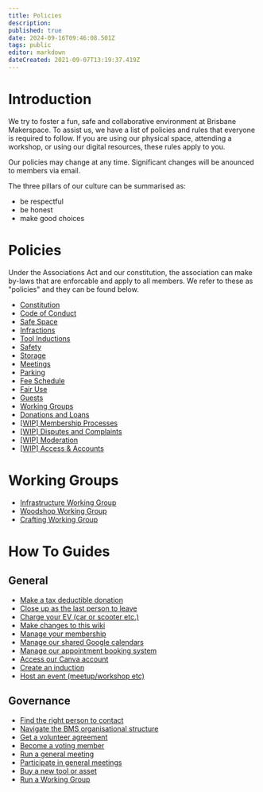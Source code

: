 ```yaml
---
title: Policies
description: 
published: true
date: 2024-09-16T09:46:08.501Z
tags: public
editor: markdown
dateCreated: 2021-09-07T13:19:37.419Z
---
```


# Introduction
We try to foster a fun, safe and collaborative environment at Brisbane Makerspace. To assist us, we have a list of policies and rules that everyone is required to follow. If you are using our physical space, attending a workshop, or using our digital resources, these rules apply to you.

Our policies may change at any time. Significant changes will be anounced to members via email.

The three pillars of our culture can be summarised as:
* be respectful
* be honest
* make good choices

# Policies
Under the Associations Act and our constitution, the association can make by-laws that are enforcable and apply to all members. We refer to these as "policies" and they can be found below.
- [Constitution](/constitution)
- [Code of Conduct](/bylaws/coc)
- [Safe Space](/bylaws/safespace)
- [Infractions](/bylaws/infractions)
- [Tool Inductions](/bylaws/inductions)
- [Safety](/bylaws/safety)
- [Storage](/bylaws/storage)
- [Meetings](/bylaws/meetings)
- [Parking](/bylaws/parking)
- [Fee Schedule](/bylaws/fees)
- [Fair Use](/bylaws/fair-use)
- [Guests](/bylaws/guests)
- [Working Groups](/bylaws/working-groups)
- [Donations and Loans](/bylaws/donations)
- [[WIP] Membership Processes](/bylaws/membership-processes)
- [[WIP] Disputes and Complaints](/bylaws/disputes)
- [[WIP] Moderation](/bylaws/moderation)
- [[WIP] Access & Accounts](/bylaws/access)

# Working Groups
- [Infrastructure Working Group](/bylaws/wg-infrastructure)
- [Woodshop Working Group](/bylaws/wg-woodshop)
- [Crafting Working Group](/bylaws/wg-crafting)


# How To Guides
## General
- [Make a tax deductible donation](/howto/dgr-donation)
- [Close up as the last person to leave](/howto/closeup)
- [Charge your EV (car or scooter etc.)](/howto/charge-an-ev)
- [Make changes to this wiki](/howto/make-wiki-changes)
- [Manage your membership](/howto/manage-membership)
- [Manage our shared Google calendars](/howto/manage-shared-google-calendars)
- [Manage our appointment booking system](/howto/manage-appointment-booking-system)
- [Access our Canva account](/howto/canva)
- [Create an induction](/howto/create-induction)
- [Host an event (meetup/workshop etc)](/howto/host-event)

## Governance
- [Find the right person to contact](/howto/find-someone)
- [Navigate the BMS organisational structure](/howto/org-structure)
- [Get a volunteer agreement](/howto/volunteer-agreement)
- [Become a voting member](/howto/become-voting-member)
- [Run a general meeting](/howto/run-general-meeting)
- [Participate in general meetings](/howto/general-meetings)
- [Buy a new tool or asset](/howto/buy-something)
- [Run a Working Group](/howto/run-working-groups)
